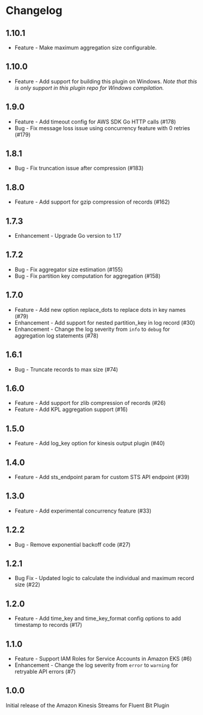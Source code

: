 # Changelog

## 1.10.1
* Feature - Make maximum aggregation size configurable.

## 1.10.0
* Feature - Add support for building this plugin on Windows. *Note that this is only support in this plugin repo for Windows compilation.*

## 1.9.0
* Feature - Add timeout config for AWS SDK Go HTTP calls (#178)
* Bug - Fix message loss issue using concurrency feature with 0 retries (#179)

## 1.8.1
* Bug - Fix truncation issue after compression (#183)

## 1.8.0
* Feature - Add support for gzip compression of records (#162)

## 1.7.3
* Enhancement - Upgrade Go version to 1.17

## 1.7.2
* Bug - Fix aggregator size estimation (#155)
* Bug - Fix partition key computation for aggregation (#158)

## 1.7.0
* Feature - Add new option replace_dots to replace dots in key names (#79)
* Enhancement - Add support for nested partition_key in log record (#30)
* Enhancement - Change the log severity from `info` to `debug` for aggregation log statements (#78)

## 1.6.1
* Bug - Truncate records to max size (#74)

## 1.6.0
* Feature - Add support for zlib compression of records (#26)
* Feature - Add KPL aggregation support (#16)

## 1.5.0
* Feature - Add log_key option for kinesis output plugin (#40)

## 1.4.0
* Feature - Add sts_endpoint param for custom STS API endpoint (#39)

## 1.3.0
* Feature - Add experimental concurrency feature (#33)

## 1.2.2
* Bug - Remove exponential backoff code (#27)

## 1.2.1
* Bug Fix - Updated logic to calculate the individual and maximum record size (#22)

## 1.2.0
* Feature - Add time_key and time_key_format config options to add timestamp to records (#17)

## 1.1.0
* Feature - Support IAM Roles for Service Accounts in Amazon EKS (#6)
* Enhancement - Change the log severity from `error` to `warning` for retryable API errors (#7)

## 1.0.0
Initial release of the Amazon Kinesis Streams for Fluent Bit Plugin
